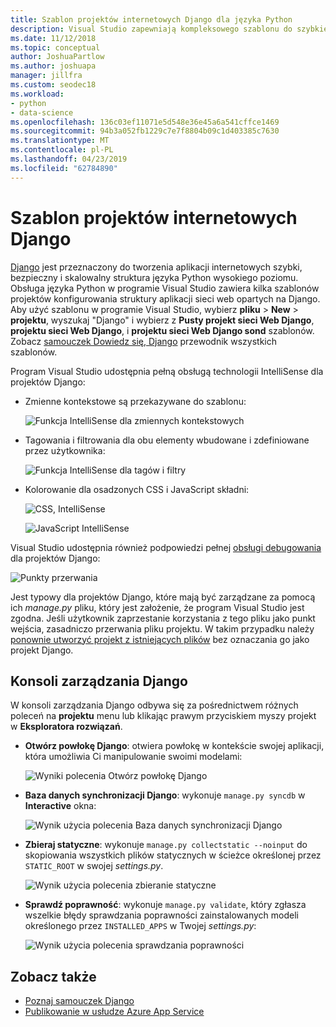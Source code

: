 ```yaml
---
title: Szablon projektów internetowych Django dla języka Python
description: Visual Studio zapewniają kompleksowego szablonu do szybkiego tworzenia aplikacji sieci web Django przy użyciu języka Python.
ms.date: 11/12/2018
ms.topic: conceptual
author: JoshuaPartlow
ms.author: joshuapa
manager: jillfra
ms.custom: seodec18
ms.workload:
- python
- data-science
ms.openlocfilehash: 136c03ef11071e5d548e36e45a6a541cffce1469
ms.sourcegitcommit: 94b3a052fb1229c7e7f8804b09c1d403385c7630
ms.translationtype: MT
ms.contentlocale: pl-PL
ms.lasthandoff: 04/23/2019
ms.locfileid: "62784890"
---
```

# <a name="django-web-project-template"></a>Szablon projektów internetowych Django

[Django](https://www.djangoproject.com/) jest przeznaczony do tworzenia aplikacji internetowych szybki, bezpieczny i skalowalny struktura języka Python wysokiego poziomu. Obsługa języka Python w programie Visual Studio zawiera kilka szablonów projektów konfigurowania struktury aplikacji sieci web opartych na Django. Aby użyć szablonu w programie Visual Studio, wybierz **pliku** > **New** > **projektu**, wyszukaj "Django" i wybierz z  **Pusty projekt sieci Web Django**, **projektu sieci Web Django**, i **projektu sieci Web Django sond** szablonów. Zobacz [samouczek Dowiedz się, Django](learn-django-in-visual-studio-step-01-project-and-solution.md) przewodnik wszystkich szablonów.

Program Visual Studio udostępnia pełną obsługą technologii IntelliSense dla projektów Django:

- Zmienne kontekstowe są przekazywane do szablonu:

    ![Funkcja IntelliSense dla zmiennych kontekstowych](media/template-django-intellisense.png)

- Tagowania i filtrowania dla obu elementy wbudowane i zdefiniowane przez użytkownika:

    ![Funkcja IntelliSense dla tagów i filtry](media/template-django-intellisense-filter.png)

- Kolorowanie dla osadzonych CSS i JavaScript składni:

    ![CSS, IntelliSense](media/template-django-intellisense-css.png)

    ![JavaScript IntelliSense](media/template-django-intellisense-js.png)

Visual Studio udostępnia również podpowiedzi pełnej [obsługi debugowania](debugging-python-in-visual-studio.md) dla projektów Django:

![Punkty przerwania](media/template-django-debugging.png)

Jest typowy dla projektów Django, które mają być zarządzane za pomocą ich *manage.py* pliku, który jest założenie, że program Visual Studio jest zgodna. Jeśli użytkownik zaprzestanie korzystania z tego pliku jako punkt wejścia, zasadniczo przerwania pliku projektu. W takim przypadku należy [ponownie utworzyć projekt z istniejących plików](managing-python-projects-in-visual-studio.md#create-a-project-from-existing-files) bez oznaczania go jako projekt Django.

## <a name="django-management-console"></a>Konsoli zarządzania Django

W konsoli zarządzania Django odbywa się za pośrednictwem różnych poleceń na **projektu** menu lub klikając prawym przyciskiem myszy projekt w **Eksploratora rozwiązań**.

- **Otwórz powłokę Django**: otwiera powłokę w kontekście swojej aplikacji, która umożliwia Ci manipulowanie swoimi modelami:

    ![Wyniki polecenia Otwórz powłokę Django](media/template-django-console-shell.png)

- **Baza danych synchronizacji Django**: wykonuje `manage.py syncdb` w **Interactive** okna:

    ![Wynik użycia polecenia Baza danych synchronizacji Django](media/template-django-console-sync-db.png)

- **Zbieraj statyczne**: wykonuje `manage.py collectstatic --noinput` do skopiowania wszystkich plików statycznych w ścieżce określonej przez `STATIC_ROOT` w swojej *settings.py*.

    ![Wynik użycia polecenia zbieranie statyczne](media/template-django-console-collect-static.png)

- **Sprawdź poprawność**: wykonuje `manage.py validate`, który zgłasza wszelkie błędy sprawdzania poprawności zainstalowanych modeli określonego przez `INSTALLED_APPS` w Twojej *settings.py*:

    ![Wynik użycia polecenia sprawdzania poprawności](media/template-django-console-validate.png)

## <a name="see-also"></a>Zobacz także

- [Poznaj samouczek Django](learn-django-in-visual-studio-step-01-project-and-solution.md)
- [Publikowanie w usłudze Azure App Service](publishing-python-web-applications-to-azure-from-visual-studio.md)
